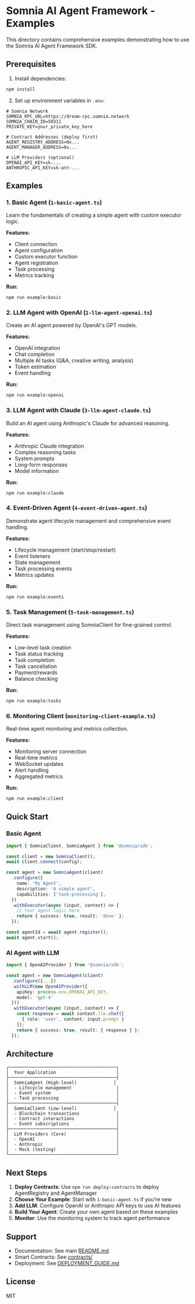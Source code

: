 # Somnia AI Agent Framework - Examples

This directory contains comprehensive examples demonstrating how to use the Somnia AI Agent Framework SDK.

## Prerequisites

1. Install dependencies:
```bash
npm install
```

2. Set up environment variables in `.env`:
```env
# Somnia Network
SOMNIA_RPC_URL=https://dream-rpc.somnia.network
SOMNIA_CHAIN_ID=50311
PRIVATE_KEY=your_private_key_here

# Contract Addresses (deploy first)
AGENT_REGISTRY_ADDRESS=0x...
AGENT_MANAGER_ADDRESS=0x...

# LLM Providers (optional)
OPENAI_API_KEY=sk-...
ANTHROPIC_API_KEY=sk-ant-...
```

## Examples

### 1. Basic Agent (`1-basic-agent.ts`)
Learn the fundamentals of creating a simple agent with custom executor logic.

**Features:**
- Client connection
- Agent configuration
- Custom executor function
- Agent registration
- Task processing
- Metrics tracking

**Run:**
```bash
npm run example:basic
```

### 2. LLM Agent with OpenAI (`2-llm-agent-openai.ts`)
Create an AI agent powered by OpenAI's GPT models.

**Features:**
- OpenAI integration
- Chat completion
- Multiple AI tasks (Q&A, creative writing, analysis)
- Token estimation
- Event handling

**Run:**
```bash
npm run example:openai
```

### 3. LLM Agent with Claude (`3-llm-agent-claude.ts`)
Build an AI agent using Anthropic's Claude for advanced reasoning.

**Features:**
- Anthropic Claude integration
- Complex reasoning tasks
- System prompts
- Long-form responses
- Model information

**Run:**
```bash
npm run example:claude
```

### 4. Event-Driven Agent (`4-event-driven-agent.ts`)
Demonstrate agent lifecycle management and comprehensive event handling.

**Features:**
- Lifecycle management (start/stop/restart)
- Event listeners
- State management
- Task processing events
- Metrics updates

**Run:**
```bash
npm run example:events
```

### 5. Task Management (`5-task-management.ts`)
Direct task management using SomniaClient for fine-grained control.

**Features:**
- Low-level task creation
- Task status tracking
- Task completion
- Task cancellation
- Payment/rewards
- Balance checking

**Run:**
```bash
npm run example:tasks
```

### 6. Monitoring Client (`monitoring-client-example.ts`)
Real-time agent monitoring and metrics collection.

**Features:**
- Monitoring server connection
- Real-time metrics
- WebSocket updates
- Alert handling
- Aggregated metrics

**Run:**
```bash
npm run example:client
```

## Quick Start

### Basic Agent
```typescript
import { SomniaClient, SomniaAgent } from '@somnia/sdk';

const client = new SomniaClient();
await client.connect(config);

const agent = new SomniaAgent(client)
  .configure({
    name: 'My Agent',
    description: 'A simple agent',
    capabilities: ['task-processing'],
  })
  .withExecutor(async (input, context) => {
    // Your agent logic here
    return { success: true, result: 'done' };
  });

const agentId = await agent.register();
await agent.start();
```

### AI Agent with LLM
```typescript
import { OpenAIProvider } from '@somnia/sdk';

const agent = new SomniaAgent(client)
  .configure({...})
  .withLLM(new OpenAIProvider({
    apiKey: process.env.OPENAI_API_KEY,
    model: 'gpt-4'
  }))
  .withExecutor(async (input, context) => {
    const response = await context.llm.chat([
      { role: 'user', content: input.prompt }
    ]);
    return { success: true, result: { response } };
  });
```

## Architecture

```
┌─────────────────────────────────────────┐
│  Your Application                       │
├─────────────────────────────────────────┤
│  SomniaAgent (High-level)              │
│  - Lifecycle management                 │
│  - Event system                         │
│  - Task processing                      │
├─────────────────────────────────────────┤
│  SomniaClient (Low-level)              │
│  - Blockchain transactions              │
│  - Contract interactions                │
│  - Event subscriptions                  │
├─────────────────────────────────────────┤
│  LLM Providers (Core)                   │
│  - OpenAI                               │
│  - Anthropic                            │
│  - Mock (testing)                       │
└─────────────────────────────────────────┘
```

## Next Steps

1. **Deploy Contracts**: Use `npm run deploy:contracts` to deploy AgentRegistry and AgentManager
2. **Choose Your Example**: Start with `1-basic-agent.ts` if you're new
3. **Add LLM**: Configure OpenAI or Anthropic API keys to use AI features
4. **Build Your Agent**: Create your own agent based on these examples
5. **Monitor**: Use the monitoring system to track agent performance

## Support

- Documentation: See main [README.md](../README.md)
- Smart Contracts: See [contracts/](../contracts/)
- Deployment: See [DEPLOYMENT_GUIDE.md](../DEPLOYMENT_GUIDE.md)

## License

MIT
